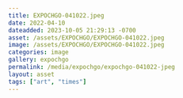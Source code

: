 ```yaml
---
title: EXPOCHGO-041022.jpeg
date: 2022-04-10
dateadded: 2023-10-05 21:29:13 -0700
asset: /assets/EXPOCHGO/EXPOCHGO-041022.jpeg
image: /assets/EXPOCHGO/EXPOCHGO-041022.jpeg
categories: image
gallery: expochgo
permalink: /media/expochgo/expochgo-041022-jpeg
layout: asset
tags: ["art", "times"]
--- 
```

